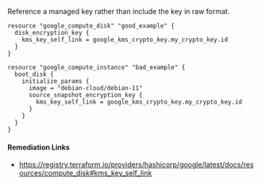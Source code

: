
Reference a managed key rather than include the key in raw format.

```hcl
resource "google_compute_disk" "good_example" {
  disk_encryption_key {
    kms_key_self_link = google_kms_crypto_key.my_crypto_key.id
  }
}
```
```hcl
resource "google_compute_instance" "bad_example" {
  boot_disk {
    initialize_params {
      image = "debian-cloud/debian-11"
      source_snapshot_encryption_key {
        kms_key_self_link = google_kms_crypto_key.my_crypto_key.id
      }
    }
  }
}
```

#### Remediation Links
 - https://registry.terraform.io/providers/hashicorp/google/latest/docs/resources/compute_disk#kms_key_self_link


